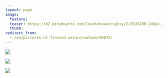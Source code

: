 ```yaml
---
layout: page
image:
  feature:
  teaser: https://b2.minimuutti.com/luontokuvat/syksy/2/DS33280-245px.jpg
  thumb:
redirect_from:
  - /en/pictures-of-finnish-nature/autumn/00075/
---
```


![](https://b2.minimuutti.com/luontokuvat/syksy/2/DS33280-800px.jpg)

![](https://b2.minimuutti.com/luontokuvat/syksy/2/DS32437-800px.jpg)

![](https://b2.minimuutti.com/luontokuvat/syksy/2/DS32438-800px.jpg)
